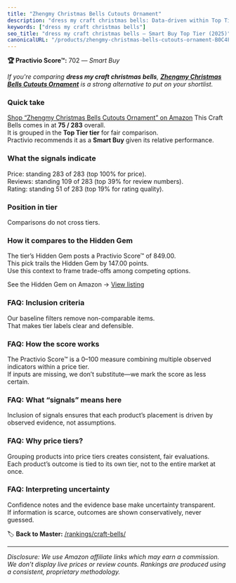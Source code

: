 ```yaml
---
title: "Zhengmy Christmas Bells Cutouts Ornament"
description: "dress my craft christmas bells: Data-driven within Top Tier ranking using the Practivio Score™. Positioned by quality, value, demand, findability, momentum."
keywords: ["dress my craft christmas bells"]
seo_title: "dress my craft christmas bells — Smart Buy Top Tier (2025)"
canonicalURL: "/products/zhengmy-christmas-bells-cutouts-ornament-B0C4FJLDZK/"
---
```


**🏆 Practivio Score™:** 702 — _Smart Buy_


*If you're comparing **dress my craft christmas bells**, **[Zhengmy Christmas Bells Cutouts Ornament](https://www.amazon.com/dp/B0C4FJLDZK?tag=practivio-20)** is a strong alternative to put on your shortlist.*
### Quick take
[Shop “Zhengmy Christmas Bells Cutouts Ornament” on Amazon](https://www.amazon.com/dp/B0C4FJLDZK?tag=practivio-20)
This Craft Bells comes in at **75 / 283** overall.  
It is grouped in the **Top Tier tier** for fair comparison.  
Practivio recommends it as a **Smart Buy** given its relative performance.

### What the signals indicate
Price: standing 283 of 283 (top 100% for price).  
Reviews: standing 109 of 283 (top 39% for review numbers).  
Rating: standing 51 of 283 (top 19% for rating quality).  

### Position in tier
Comparisons do not cross tiers.

### How it compares to the Hidden Gem
The tier’s Hidden Gem posts a Practivio Score™ of 849.00.  
This pick trails the Hidden Gem by 147.00 points.  
Use this context to frame trade-offs among competing options.  

See the Hidden Gem on Amazon → [View listing](https://www.amazon.com/dp/B08BJ1QQ3J?tag=practivio-20)

### FAQ: Inclusion criteria
Our baseline filters remove non-comparable items.  
That makes tier labels clear and defensible.

### FAQ: How the score works
The Practivio Score™ is a 0–100 measure combining multiple observed indicators within a price tier.  
If inputs are missing, we don’t substitute—we mark the score as less certain.

### FAQ: What “signals” means here
Inclusion of signals ensures that each product’s placement is driven by observed evidence, not assumptions.

### FAQ: Why price tiers?
Grouping products into price tiers creates consistent, fair evaluations.  
Each product’s outcome is tied to its own tier, not to the entire market at once.

### FAQ: Interpreting uncertainty
Confidence notes and the evidence base make uncertainty transparent.  
If information is scarce, outcomes are shown conservatively, never guessed.


🏷️ **Back to Master:** [/rankings/craft-bells/](/rankings/craft-bells/)

---
_Disclosure: We use Amazon affiliate links which may earn a commission. We don’t display live prices or review counts. Rankings are produced using a consistent, proprietary methodology._

